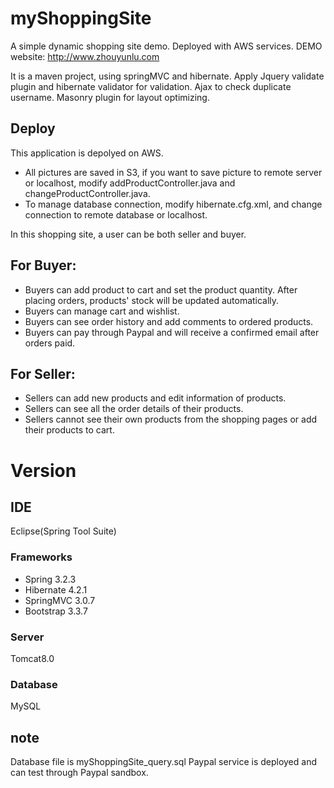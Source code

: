 # myShoppingSite

A simple dynamic shopping site demo. Deployed with AWS services. DEMO website: http://www.zhouyunlu.com

It is a maven project, using springMVC and hibernate. Apply Jquery validate plugin and hibernate validator for validation. Ajax to check duplicate username. Masonry plugin for layout optimizing.


## Deploy
This application is depolyed on AWS. 
* All pictures are saved in S3, if you want to save picture to remote server or localhost, modify addProductController.java and changeProductController.java. 
* To manage database connection, modify hibernate.cfg.xml, and change connection to remote database or localhost.

In this shopping site, a user can be both seller and buyer. 
## For Buyer:
* Buyers can add product to cart and set the product quantity. After placing orders, products' stock will be updated automatically.
* Buyers can manage cart and wishlist.
* Buyers can see order history and add comments to ordered products.
* Buyers can pay through Paypal and will receive a confirmed email after orders paid.

## For Seller:
* Sellers can add new products and edit information of products.
* Sellers can see all the order details of their products.
* Sellers cannot see their own products from the shopping pages or add their products to cart.


# Version
## IDE 
Eclipse(Spring Tool Suite)
### Frameworks
* Spring 3.2.3
* Hibernate 4.2.1
* SpringMVC 3.0.7
* Bootstrap 3.3.7   
### Server
Tomcat8.0
### Database
MySQL


## note 
Database file is myShoppingSite_query.sql 
Paypal service is deployed and can test through Paypal sandbox. 
